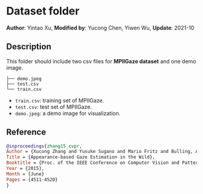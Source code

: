 # Dataset folder

**Author**: Yintao Xu, **Modified by**: Yucong Chen, Yiwen Wu, **Update**: 2021-10

## Description

This folder should include two csv files for **MPIIGaze dataset** and one demo image.

```
├── demo.jpeg
├── test.csv
└── train.csv
```

- `train.csv`: training set of MPIIGaze.
- `test.csv`: test set of MPIIGaze.
- `demo.jpeg`: a demo image for visualization.

## Reference

```Bibtex
@inproceedings{zhang15_cvpr,
Author = {Xucong Zhang and Yusuke Sugano and Mario Fritz and Bulling, Andreas},
Title = {Appearance-based Gaze Estimation in the Wild},
Booktitle = {Proc. of the IEEE Conference on Computer Vision and Pattern Recognition (CVPR)},
Year = {2015},
Month = {June}
Pages = {4511-4520}
}
```